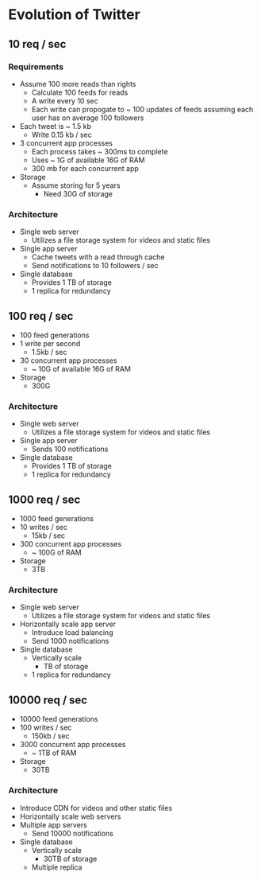# Evolution of Twitter

## 10 req / sec
### Requirements
- Assume 100 more reads than rights
  + Calculate 100 feeds for reads
  + A write every 10 sec
  + Each write can propogate to ~ 100 updates of feeds assuming
    each user has on average 100 followers
- Each tweet is ~ 1.5 kb
  + Write 0.15 kb / sec
- 3 concurrent app processes
  + Each process takes ~ 300ms to complete
  + Uses ~ 1G of available 16G of RAM
  + 300 mb for each concurrent app
- Storage
  + Assume storing for 5 years
    * Need 30G of storage

### Architecture
- Single web server
  + Utilizes a file storage system for videos and static files
- Single app server
  + Cache tweets with a read through cache
  + Send notifications to 10 followers / sec
- Single database
  + Provides 1 TB of storage
  + 1 replica for redundancy

## 100 req / sec
- 100 feed generations
- 1 write per second
  + 1.5kb / sec
- 30 concurrent app processes
  + ~ 10G of available 16G of RAM
- Storage
  + 300G

### Architecture
- Single web server
  + Utilizes a file storage system for videos and static files
- Single app server
  + Sends 100 notifications
- Single database
  + Provides 1 TB of storage
  + 1 replica for redundancy

## 1000 req / sec
- 1000 feed generations
- 10 writes / sec
  + 15kb / sec
- 300 concurrent app processes
  + ~ 100G of RAM
- Storage
  + 3TB

### Architecture
- Single web server
  + Utilizes a file storage system for videos and static files
- Horizontally scale app server
  + Introduce load balancing
  + Send 1000 notifications
- Single database
  + Vertically scale
    * TB of storage
  + 1 replica for redundancy

## 10000 req / sec
- 10000 feed generations
- 100 writes / sec
  + 150kb / sec
- 3000 concurrent app processes
  + ~ 1TB of RAM
- Storage
  + 30TB

### Architecture
- Introduce CDN for videos and other static files
- Horizontally scale web servers
- Multiple app servers
  + Send 10000 notifications
- Single database
  + Vertically scale
    * 30TB of storage
  + Multiple replica

